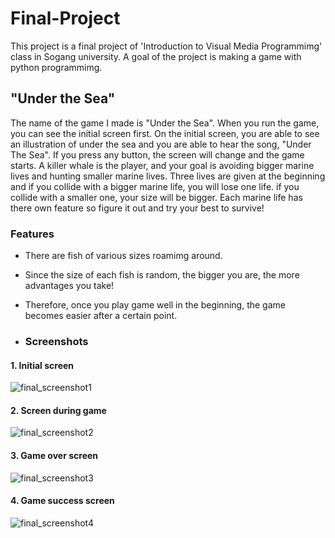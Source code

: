 # Final-Project
This project is a final project of 'Introduction to Visual Media Programmimg' class in Sogang university. A goal of the project is making a game with python programmimg.

## "Under the Sea"

The name of the game I made is "Under the Sea". When you run the game, you can see the initial screen first. On the initial screen, you are able to see an illustration of under the sea and you are able to hear the song, "Under The Sea". If you press any button, the screen will change and the game starts. A killer whale is the player, and your goal is avoiding bigger marine lives and hunting smaller marine lives. Three lives are given at the beginning and if you collide with a bigger marine life, you will lose one life. if you collide with a smaller one, your size will be bigger. Each marine life has there own feature so figure it out and try your best to survive!

### Features

* There are fish of various sizes roamimg around.

* Since the size of each fish is random, the bigger you are, the more advantages you take!

* Therefore, once you play game well in the beginning, the game becomes easier after a certain point.

* ### Screenshots

#### 1. Initial screen

![final_screenshot1](https://github.com/greish-done/Final-Project/assets/138358573/77c3f75d-c9de-4183-9acb-71ce3f50b8f2)

#### 2. Screen during game

![final_screenshot2](https://github.com/greish-done/Final-Project/assets/138358573/a9588edf-1fcc-457c-8ec6-0b04d0622da5)

#### 3. Game over screen

![final_screenshot3](https://github.com/greish-done/Final-Project/assets/138358573/53781c0f-9cf1-4b2a-91b9-fab9d668e622)

#### 4. Game success screen

![final_screenshot4](https://github.com/greish-done/Final-Project/assets/138358573/cc555129-3170-4718-89c8-9d343acad537)
